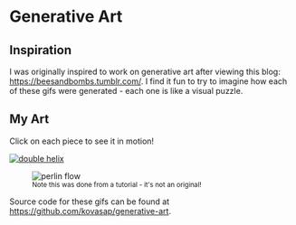 # Generative Art

## Inspiration

I was originally inspired to work on generative art after viewing this blog:
https://beesandbombs.tumblr.com/. I find it fun to try to imagine how each of
these gifs were generated - each one is like a visual puzzle.

## My Art

Click on each piece to see it in motion!

[![double helix](/docs/art/double-helix.png)](/docs/art/double-helix)


<figure>
  <img src="/docs/art/perlin-flow.png" alt="perlin flow"/>
  <figcaption><small>Note this was done from a tutorial - it's not an original!</small></figcaption>
</figure>

Source code for these gifs can be found at
https://github.com/kovasap/generative-art.
